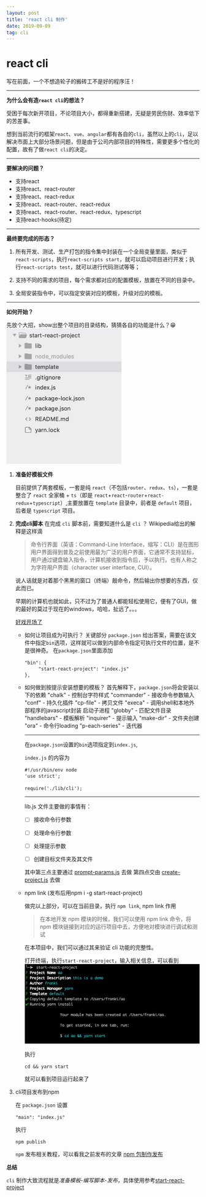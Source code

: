 ```yaml
---
layout: post
title: 'react cli 制作'
date: 2019-09-09
tag: cli
---
```


# react cli

写在前面，一个不想造轮子的搬砖工不是好的程序汪！

---

**为什么会有造`react cli`的想法？**


受困于每次新开项目，不论项目大小，都得重新搭建，无疑是劳民伤财、效率低下的苦差事。

想到当前流行的框架`react`、`vue`、`angular`都有各自的`cli`，虽然以上的`cli`，足以解决市面上大部分场景问题，但是由于公司内部项目的特殊性，需要更多个性化的配置，故有了做`react cli`的决定。

***

**要解决的问题？**

*  支持react
*  支持react、react-router
*  支持react、react-redux
*  支持react、react-router、react-redux
*  支持react、react-router、react-redux、typescript
*  支持react-hooks(待定)

***

**最终要完成的形态？**

1. 所有开发、测试、生产打包的指令集中封装在一个全局变量里面，类似于`react-scripts`，执行`react-scripts start`，就可以启动项目进行开发；执行`react-scripts test`，就可以进行代码测试等等；

2. 支持不同的需求的项目，每个需求都对应的配置模板，放置在不同的目录中。

3. 全局安装指令中，可以指定安装对应的模板，升级对应的模板。

*** 

**如何开始？**

先放个大招，show出整个项目的目录结构，猜猜各自的功能是什么？😁
<img src="/images/posts/cli/catalogue.png" style="width: 300px; text-align: left; margin: 0;" />


1. **准备好模板文件**

   目前提供了两套模板，一套是纯 `react`（不包括`router`、`redux`、`ts`），一套是整合了 `react` 全家桶 + `ts`（即是 `react`+`react`-`router`+`react-redux`+`typescript`）,主要放置在 `template` 目录中，前者是 `default` 项目，后者是 `typescript` 项目。

2. **完成cli脚本**
    在完成 `cli` 脚本前，需要知道什么是 `cli` ？
    Wikipedia给出的解释是这样滴
    > 命令行界面（英语：Command-Line Interface，缩写：CLI）是在图形用户界面得到普及之前使用最为广泛的用户界面，它通常不支持鼠标，用户通过键盘输入指令，计算机接收到指令后，予以执行。也有人称之为字符用户界面（character user interface, CUI）。

    说人话就是对着那个黑黑的窗口（终端）敲命令，然后输出你想要的东西，仅此而已。
    
    早期的计算机也就如此，只不过为了普通人都能轻松使用它，便有了GUI，做的最好的莫过于现在的windows，哈哈，扯远了。。。
    
    
   <u>好戏开场了</u>
   
   - 如何让项目成为可执行？
       关键部分 `package.json` 给出答案，需要在该文件中指定`bin`选项，这样就可以做到内部命令指定可执行文件的位置，是不是很神奇。
       在`package.json`里面添加
       ```
       "bin": {
            "start-react-project": "index.js"
       },
       ```
       
   - 如何做到按提示安装想要的模板？
        首先解释下，`package.json`将会安装以下的依赖
        "chalk" - 控制台字符样式
        "commander" - 接收命令参数输入
        "conf" - 持久化插件
        "cp-file" - 拷贝文件
        "execa" - 调用shell和本地外部程序的javascript封装 启动子进程
        "globby" - 匹配文件目录
        "handlebars" - 模板解析
        "inquirer" - 提示输入
        "make-dir" - 文件夹创建
        "ora" - 命令行loading
        "p-each-series" - 迭代器
        
        ***
        在`package.json`设置的`bin`选项指定到`index.js`,
        
        `index.js` 的内容为
        ```
        #!/usr/bin/env node
        'use strict';

        require('./lib/cli');
        ```
        
        ***
        lib.js 文件主要做的事情有：

        * [ ] 接收命令行参数
        * [ ] 处理命令行参数
        * [ ] 处理提示参数
        * [ ] 创建目标文件夹及其文件

     
        其中第三点主要通过 [prompt-params.js](https://github.com/NikFranki/start-react-project/blob/master/lib/default-params.js) 去做
        第四点交由 [create-project.js](https://github.com/NikFranki/start-react-project/blob/master/lib/create-project.js) 去做
        
    - npm link (发布后用npm i -g start-react-project)

        做完以上部分，可以在当前目录，执行 `npm link`, npm link 作用

        > 在本地开发 npm 模块的时候，我们可以使用 npm link 命令，将 npm 模块链接到对应的运行项目中去，方便地对模块进行调试和测试
        
       在本项目中，我们可以通过其来验证 cli 功能的完整性。
       
       打开终端，执行`start-react-project`，输入相关信息，可以看到
       <img src="/images/posts/cli/prompt.png" style="width: 600px; text-align: left; margin: 0;" />
       
      执行
      ```
      cd && yarn start
      ```
      就可以看到项目运行起来了
       
    

3. cli项目发布到npm

    在 `package.json` 设置
    ```
    "main": "index.js"
    ```
    
    执行
    ```
    npm publish
    ```
    
    `npm` 发布相关教程，可以看我之前发布的文章
    [npm 包制作发布](http://franki.sevenyuan.cn/2018/10/npm%E5%8C%85%E5%88%B6%E4%BD%9C%E5%8F%91%E5%B8%83%E5%88%9D%E4%BD%93%E9%AA%8C/)

    
**总结**

`cli` 制作大致流程就是*准备模板-编写脚本-发布*，具体使用参考[start-react-project](https://github.com/NikFranki/start-react-project)